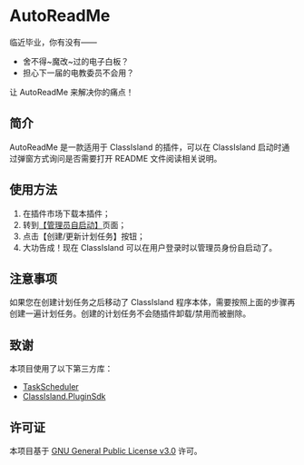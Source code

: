 # AutoReadMe

临近毕业，你有没有——

- 舍不得~魔改~过的电子白板？
- 担心下一届的电教委员不会用？

让 AutoReadMe 来解决你的痛点！

## 简介

AutoReadMe 是一款适用于 ClassIsland 的插件，可以在 ClassIsland 启动时通过弹窗方式询问是否需要打开 README 文件阅读相关说明。

## 使用方法

1. 在插件市场下载本插件；
2. 转到[【管理员自启动】](classisland://app/settings/classisland.startUpAsAdmin)页面；
3. 点击【创建/更新计划任务】按钮；
4. 大功告成！现在 ClassIsland 可以在用户登录时以管理员身份自启动了。

## 注意事项

如果您在创建计划任务之后移动了 ClassIsland 程序本体，需要按照上面的步骤再创建一遍计划任务。创建的计划任务不会随插件卸载/禁用而被删除。

## 致谢

本项目使用了以下第三方库：

- [TaskScheduler](https://github.com/dahall/taskscheduler)
- [ClassIsland.PluginSdk](https://github.com/ClassIsland/ClassIsland/)

## 许可证

本项目基于 [GNU General Public License v3.0](https://github.com/ClassIsland/StartUpAsAdmin/blob/master/LICENSE.txt) 许可。

